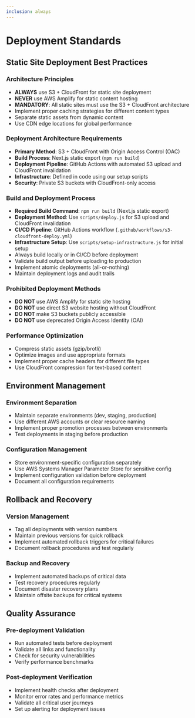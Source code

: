 ```yaml
---
inclusion: always
---
```


# Deployment Standards

## Static Site Deployment Best Practices

### Architecture Principles
- **ALWAYS** use S3 + CloudFront for static site deployment
- **NEVER** use AWS Amplify for static content hosting
- **MANDATORY**: All static sites must use the S3 + CloudFront architecture
- Implement proper caching strategies for different content types
- Separate static assets from dynamic content
- Use CDN edge locations for global performance

### Deployment Architecture Requirements
- **Primary Method**: S3 + CloudFront with Origin Access Control (OAC)
- **Build Process**: Next.js static export (`npm run build`)
- **Deployment Pipeline**: GitHub Actions with automated S3 upload and CloudFront invalidation
- **Infrastructure**: Defined in code using our setup scripts
- **Security**: Private S3 buckets with CloudFront-only access

### Build and Deployment Process
- **Required Build Command**: `npm run build` (Next.js static export)
- **Deployment Method**: Use `scripts/deploy.js` for S3 upload and CloudFront invalidation
- **CI/CD Pipeline**: GitHub Actions workflow (`.github/workflows/s3-cloudfront-deploy.yml`)
- **Infrastructure Setup**: Use `scripts/setup-infrastructure.js` for initial setup
- Always build locally or in CI/CD before deployment
- Validate build output before uploading to production
- Implement atomic deployments (all-or-nothing)
- Maintain deployment logs and audit trails

### Prohibited Deployment Methods
- **DO NOT** use AWS Amplify for static site hosting
- **DO NOT** use direct S3 website hosting without CloudFront
- **DO NOT** make S3 buckets publicly accessible
- **DO NOT** use deprecated Origin Access Identity (OAI)

### Performance Optimization
- Compress static assets (gzip/brotli)
- Optimize images and use appropriate formats
- Implement proper cache headers for different file types
- Use CloudFront compression for text-based content

## Environment Management

### Environment Separation
- Maintain separate environments (dev, staging, production)
- Use different AWS accounts or clear resource naming
- Implement proper promotion processes between environments
- Test deployments in staging before production

### Configuration Management
- Store environment-specific configuration separately
- Use AWS Systems Manager Parameter Store for sensitive config
- Implement configuration validation before deployment
- Document all configuration requirements

## Rollback and Recovery

### Version Management
- Tag all deployments with version numbers
- Maintain previous versions for quick rollback
- Implement automated rollback triggers for critical failures
- Document rollback procedures and test regularly

### Backup and Recovery
- Implement automated backups of critical data
- Test recovery procedures regularly
- Document disaster recovery plans
- Maintain offsite backups for critical systems

## Quality Assurance

### Pre-deployment Validation
- Run automated tests before deployment
- Validate all links and functionality
- Check for security vulnerabilities
- Verify performance benchmarks

### Post-deployment Verification
- Implement health checks after deployment
- Monitor error rates and performance metrics
- Validate all critical user journeys
- Set up alerting for deployment issues